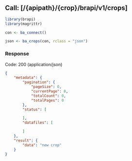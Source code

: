 

## Call: [/{apipath}/{crop}/brapi/v1/crops]

```r
library(brapi)
library(magrittr)

con <- ba_connect()

json <- ba_crops(con, rclass = "json")
```

### Response

Code: 200 (application/json)

```json
{
    "metadata": {
        "pagination": {
            "pageSize": 0,
            "currentPage": 0,
            "totalCount": 0,
            "totalPages": 0
        },
        "status": [

        ],
        "datafiles": [

        ]
    },
    "result": {
        "data": "new crop"
    }
}

```

